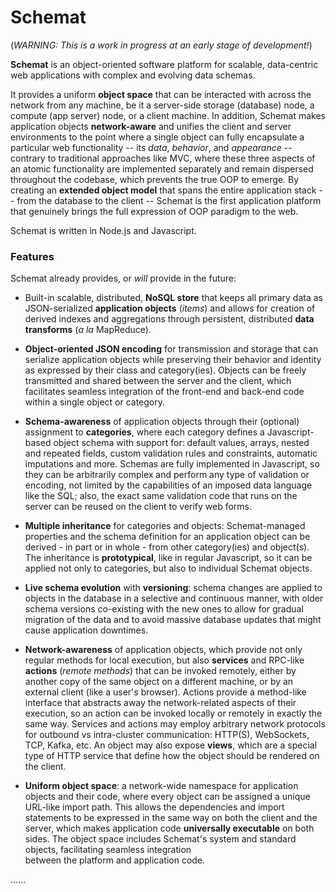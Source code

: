 # Schemat

(_WARNING: This is a work in progress at an early stage of development!_)

**Schemat** is an object-oriented software platform for scalable, data-centric web applications 
with complex and evolving data schemas.

It provides a uniform **object space** that can be interacted with across the network from any machine,
be it a server-side storage (database) node, a compute (app server) node, or a client machine.
In addition, Schemat makes application objects **network-aware** and unifies the client and server
environments to the point where a single object can fully encapsulate a particular web functionality
-- its _data_, _behavior_, and _appearance_ -- contrary to traditional approaches like MVC, 
where these three aspects of an atomic functionality are implemented separately and remain dispersed 
throughout the codebase, which prevents the true OOP to emerge.
By creating an **extended object model** that spans the entire application stack -- from the database to the client -- 
Schemat is the first application platform that genuinely brings the full expression of OOP paradigm to the web.

Schemat is written in Node.js and Javascript.


### Features

[//]: # (Existing and planned features include:)

Schemat already provides, or _will_ provide in the future:

- Built-in scalable, distributed, **NoSQL store** that keeps all primary data as JSON-serialized 
  **application objects** (_items_) and allows for creation of derived indexes and aggregations through 
  persistent, distributed **data transforms** (_a la_ MapReduce).

- **Object-oriented JSON encoding** for transmission and storage that can serialize 
  application objects while preserving their behavior and identity as expressed by their class and category(ies).
  Objects can be freely transmitted and shared between the server and the client,
  which facilitates seamless integration of the front-end and back-end code within a single object or category.

- **Schema-awareness** of application objects through their (optional) assignment to **categories**, 
  where each category defines a Javascript-based object schema with support for: 
  default values, arrays, nested and repeated fields, custom validation rules and constraints, automatic 
  imputations and more. Schemas are fully implemented in Javascript, so they can be arbitrarily complex
  and perform any type of validation or encoding, not limited by the capabilities of an imposed data language
  like the SQL; also, the exact same validation code that runs on the server can be reused on the client
  to verify web forms.

- **Multiple inheritance** for categories and objects: Schemat-managed properties and the schema definition 
  for an application object can be derived - in part or in whole - from other category(ies) and object(s). 
  The inheritance is **prototypical**, like in regular Javascript, so it can be applied not only 
  to categories, but also to individual Schemat objects.

- **Live schema evolution** with **versioning**: 
  schema changes are applied to objects in the database in a selective and continuous manner, 
  with older schema versions co-existing with the new ones to allow for gradual migration of the data 
  and to avoid massive database updates that might cause application downtimes.

- **Network-awareness** of application objects, which provide not only regular methods for local execution, 
  but also **services** and RPC-like **actions** (*remote methods*) that can be invoked remotely, 
  either by another copy of the same object on a different machine, or by an external client (like a user's browser).
  Actions provide a method-like interface that abstracts away the network-related aspects of their execution,
  so an action can be invoked locally or remotely in exactly the same way.
  Services and actions may employ arbitrary network protocols for outbound vs intra-cluster communication:
  HTTP(S), WebSockets, TCP, Kafka, etc.
  An object may also expose **views**, which are a special type of HTTP service that define 
  how the object should be rendered on the client.
  
- **Uniform object space**: a network-wide namespace for application objects and their code,
  where every object can be assigned a unique URL-like import path. This allows the dependencies 
  and import statements to be expressed in the same way on both the client and the server,
  which makes application code **universally executable** on both sides.
  The object space includes Schemat's system and standard objects, facilitating seamless integration  
  between the platform and application code.

<!---

- **CSS-safe embedding** of widgets in the front-end.

A) Object-Oriented Data Model:
B) Network-Enabled Universal Objects:
C) Safe & Modular Front-End Development:

- **network polimorphism** of data objects: .....
- **web-aware encapsulation** for objects that binds together their data, behavior, and appearance, 
  and allows for their transparent execution on both the client and the server; 
- **universality** of the data objects, which can be instantiated and executed on both the client and the server;

In traditional OOP, an object comes with a set of methods that represent its local behavior.
Schemat extends this approach by allowing objects to expose:
- **services**, which are server-side methods that can be executed remotely, either by another copy of the same object 
  on a different machine, or by an external client (like a user's browser); for this purpose, every service 
  defines not only a code to be performed on the server, but also a communication protocol that specifies how
  the input and output data should be encoded and transmitted over the network; when instantiating an object
  on a remote machine, it automatically receives an internal proxy client that exposes the same interface as the
  original object, but forwards all method calls to the remote machine, and receives the results back;
- **actions** are pre-packaged services that can be executed on any machine, locally or remotely, using 
  the exact same interface, similar to calling a local method of the object;

with the concept of **remote behavior** (methods that are executed on the server), and **remote appearance** 
(CSS styles that are applied on the server);

- In traditional OOP software, objects are **network-agnostic**: they are designed to be executed on a single machine, 
  and cannot be passed between machines without loss of information;
- Schemat extends the traditional OOP software model with network-aware features
--->

......
